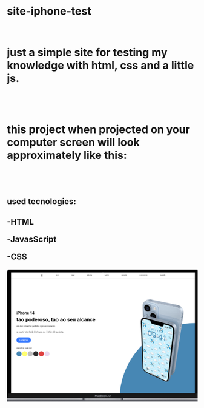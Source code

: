 # site-iphone-test

<br/>

<h1>just a simple site for testing my knowledge with html, css and a little js.<h1/>
<br/>
<p>this project when projected on your computer screen will look approximately like this:<p/>
<br/>
  
<h2>used tecnologies:<h2/>
 <p>-HTML<p/>
 <p> -JavasScript<p/>
 <p> -CSS<p/>
  
<img src="https://github.com/guiDaros/site-iphone-test/blob/master/proIphone/img/desktop.png?raw=true">
<br/>
